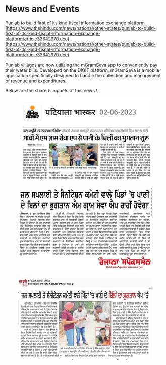 # News and Events

Punjab to build first of its kind fiscal information exchange platform [https://www.thehindu.com/news/national/other-states/punjab-to-build-first-of-its-kind-fiscal-information-exchange-platform/article33642970.ece](https://www.thehindu.com/news/national/other-states/punjab-to-build-first-of-its-kind-fiscal-information-exchange-platform/article33642970.ece)



Punjab villages are now utilizing the mGramSeva app to conveniently pay their water bills. Developed on the DIGIT platform, mGramSeva is a mobile application specifically designed to handle the collection and management of revenue and expenditures.&#x20;

Below are the shared snippets of this news.\


<figure><img src="../.gitbook/assets/image (17).png" alt=""><figcaption></figcaption></figure>

<div align="left" data-full-width="false">

<figure><img src="../.gitbook/assets/image.png" alt=""><figcaption></figcaption></figure>

</div>

<figure><img src="../.gitbook/assets/image (31).png" alt=""><figcaption></figcaption></figure>
